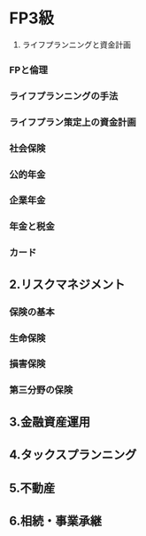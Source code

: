 # FP3級
1. ライフプランニングと資金計画
### FPと倫理
### ライフプランニングの手法
### ライフプラン策定上の資金計画
### 社会保険
### 公的年金
### 企業年金
### 年金と税金
### カード

## 2.リスクマネジメント
### 保険の基本
### 生命保険
### 損害保険
### 第三分野の保険

## 3.金融資産運用

## 4.タックスプランニング

## 5.不動産

## 6.相続・事業承継
